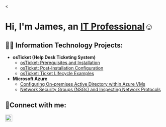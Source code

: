 <<h1>Hi, I'm James, an <a href="www.linkedin.com/in/james-davis-40b8122ab">IT Professional</a>☺</h1>

<h2>👨‍💻 Information Technology Projects:</h2>

- <b>osTicket (Help Desk Ticketing System)</b>
  - [osTicket: Prerequisites and Installation](https://github.com/jamstylr/osticket-prereqs)
  - [osTicket: Post-Installation Configuration](https://github.com/jamstylr/post-install-config)
  - [osTicket: Ticket Lifecycle Examples](https://github.com/jamstylr/ticket-lifecycle)
- <b>Microsoft Azure</b>
  - [Configuring On-premises Active Directory within Azure VMs](https://github.com/jamstylr/configure-ad)
  - [Network Security Groups (NSGs) and Inspecting Network Protocols](https://github.com/jamstylr/azure-network-protocols)

<h2>🤳Connect with me:</h2>

[<img align="left" alt="Josh | LinkedIn" width="22px" src="https://cdn.jsdelivr.net/npm/simple-icons@v3/icons/linkedin.svg" />][linkedin]

[linkedin]: www.linkedin.com/in/james-davis-40b8122ab

